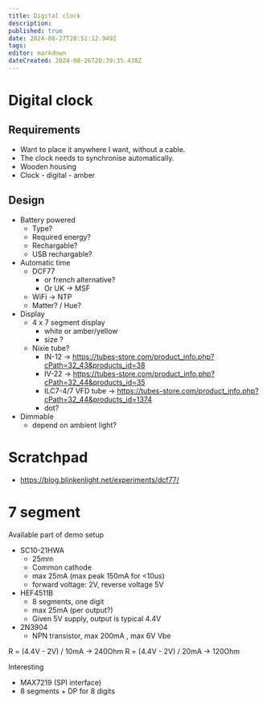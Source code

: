 ```yaml
---
title: Digital clock
description: 
published: true
date: 2024-08-27T20:51:12.949Z
tags: 
editor: markdown
dateCreated: 2024-08-26T20:39:35.438Z
---
```


# Digital clock

## Requirements

* Want to place it anywhere I want, without a cable.
* The clock needs to synchronise automatically.
* Wooden housing
* Clock - digital - amber

## Design

* Battery powered
  * Type?
  * Required energy?
  * Rechargable?
  * USB rechargable?
* Automatic time
  * DCF77
    * or french alternative?
    * Or UK -> MSF 
  * WiFi -> NTP
  * Matter? / Hue?
* Display
  * 4 x 7 segment display
    * white or amber/yellow
    * size ?
  * Nixie tube?
    * IN-12 -> https://tubes-store.com/product_info.php?cPath=32_43&products_id=38
    * IV-22 -> https://tubes-store.com/product_info.php?cPath=32_44&products_id=35
    * ILC7-4/7 VFD tube  -> https://tubes-store.com/product_info.php?cPath=32_44&products_id=1374
    * dot?
* Dimmable
  * depend on ambient light?

# Scratchpad

* https://blog.blinkenlight.net/experiments/dcf77/

# 7 segment 

Available part of demo setup
* SC10-21HWA
  * 25mm
  * Common cathode
  * max 25mA (max peak 150mA for <10us)
  * forward voltage: 2V, reverse voltage 5V
* HEF4511B
  * 8 segments, one digit
  * max 25mA (per output?)
  * Given 5V supply, output is typical 4.4V
* 2N3904
  * NPN transistor, max 200mA , max 6V Vbe

R = (4.4V - 2V) / 10mA -> 240Ohm
R = (4.4V - 2V) / 20mA -> 120Ohm

Interesting
*  MAX7219 (SPI interface)
  * 8 segments + DP for 8 digits